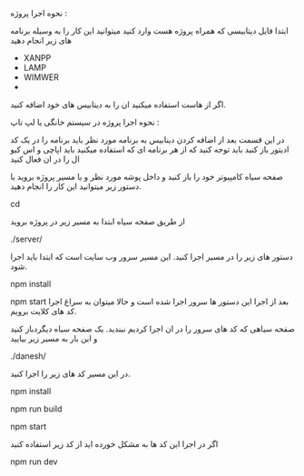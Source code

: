 نحوه اجرا پروژه :

ابتدا فایل دیتابیسی که همراه پروژه هست وارد کنید میتوانید این کار را به وسیله برنامه های زیر انجام دهید
 - XANPP
 - LAMP
 - WIMWER
 - 
 اگر از هاست استفاده میکنید ان را به دیتابیس های خود اضافه کنید.


 نحوه اجرا پروژه در سیستم خانگی یا لپ تاپ : 

 در این قسمت بعد از اضافه کردن دینابیس به برنامه مورد نظر باید برنامه را در یک کد ادیتور باز کنید 
 باید توجه کنید که از هر برنامه ای که استفاده میکنید باید اپاچی و اس کیو ال را در ان فعال کنید

 صفحه سیاه کامپیوتر خود را باز کنید و داخل پوشه مورد نظر و یا مسیر پروژه بروید با دستور زیر میتوانید این کار را انجام دهید.
 
 cd 
 
 از طریق صفحه سیاه ابتدا به  مسیر زیر در پروژه بروید
 
 ./server/
 
 دستور های زیر را در مسیر اجرا کنید. این مسیر سرور وب سایت است که ابتدا باید اجرا شود.
 
 
 npm install
 
 npm start
بعد از اجرا این دستور ها سرور اجرا شده است و حالا میتوان به سراغ اجرا کد های کلایت برویم.

صفحه سیاهی که کد های سرور را در ان اجرا کردیم نبندید.
یک صفحه سیاه دیگردباز کنید و این بار به مسیر زیر بیایید

./danesh/

در این مسیر کد های زیر را اجرا کنید.

npm install

npm run build

npm start 

اگر در اجرا این کد ها به مشکل خورده اید از کد زیر استفاده کنید


npm run dev

